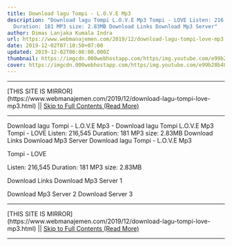 ```yaml
---
title: Download lagu Tompi - L.O.V.E Mp3
description: "Download lagu Tompi L.O.V.E Mp3 Tompi - LOVE Listen: 216,545
  Duration: 181 MP3 size: 2.83MB Download Links Download Mp3 Server"
author: Dimas Lanjaka Kumala Indra
url: https://www.webmanajemen.com/2019/12/download-lagu-tompi-love-mp3.html
date: 2019-12-02T07:10:50+07:00
updated: 2019-12-02T00:08:00.000Z
thumbnail: https://imgcdn.000webhostapp.com/https/img.youtube.com/e99b28b48e4413e0838b5b643d3ba78a.jpeg
cover: https://imgcdn.000webhostapp.com/https/img.youtube.com/e99b28b48e4413e0838b5b643d3ba78a.jpeg
---
```


<hr/> [THIS SITE IS MIRROR](https://www.webmanajemen.com/2019/12/download-lagu-tompi-love-mp3.html) || <a href="https://www.webmanajemen.com/2019/12/download-lagu-tompi-love-mp3.html" rel="follow" class="button" id="read-more">Skip to Full Contents (Read More)</a> <hr/> Download lagu Tompi - L.O.V.E Mp3 - Download lagu Tompi L.O.V.E Mp3 Tompi - LOVE Listen: 216,545 Duration: 181 MP3 size: 2.83MB Download Links Download Mp3 Server Download lagu Tompi - L.O.V.E Mp3

  Tompi - LOVE 

  Listen: 216,545 
  Duration: 181 
  MP3 size: 2.83MB 

  Download Links 
  Download Mp3 Server 1 

  Download Mp3 Server 2 
  Download Server 3 

 <hr/> [THIS SITE IS MIRROR](https://www.webmanajemen.com/2019/12/download-lagu-tompi-love-mp3.html) || <a href="https://www.webmanajemen.com/2019/12/download-lagu-tompi-love-mp3.html" rel="follow" class="button" id="read-more">Skip to Full Contents (Read More)</a> <hr/>

<script>document.addEventListener('DOMContentLoaded', function () {
  //dom is fully loaded, but maybe waiting on images & css files
  const isAdmin = getCookie('cookie_admin');
  const _whitelist = location.host.includes('dimaslanjaka12');
  if (!isAdmin) {
    if (_whitelist) location.replace('https://www.webmanajemen.com/2019/12/download-lagu-tompi-love-mp3.html');
    console.log("you aren't admin");
  } else {
    console.log('you are admin');
  }
});

/**
 * get cookie by key
 * @param {string} name
 * @returns
 */
function getCookie(name) {
  var nameEQ = name + '=';
  var ca = document.cookie.split(';');
  for (var i = 0; i < ca.length; i++) {
    var c = ca[i];
    while (c.charAt(0) == ' ') c = c.substring(1, c.length);
    if (c.indexOf(nameEQ) == 0) return c.substring(nameEQ.length, c.length);
  }
  return null;
}
</script>